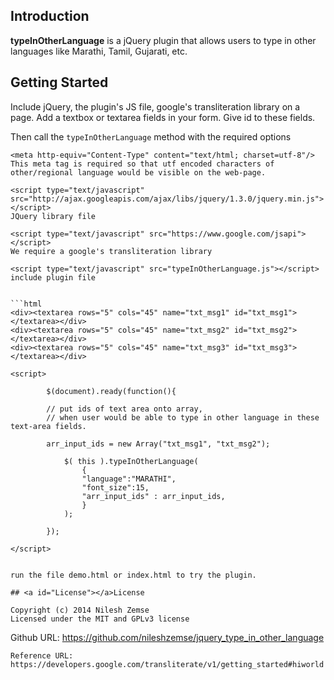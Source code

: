 ## <a id="Introduction"></a>Introduction

**typeInOtherLanguage** is a jQuery plugin that allows users to type in other languages like Marathi, Tamil, Gujarati, etc.

## Getting Started

Include jQuery, the plugin's JS file, google's transliteration library on a page. Add a textbox or textarea fields in your form. 
Give id to these fields.

Then call the `typeInOtherLanguage` method with the required options

```includes
<meta http-equiv="Content-Type" content="text/html; charset=utf-8"/>
This meta tag is required so that utf encoded characters of other/regional language would be visible on the web-page.

<script type="text/javascript" src="http://ajax.googleapis.com/ajax/libs/jquery/1.3.0/jquery.min.js"></script>
JQuery library file

<script type="text/javascript" src="https://www.google.com/jsapi"></script>
We require a google's transliteration library

<script type="text/javascript" src="typeInOtherLanguage.js"></script>
include plugin file


```html
<div><textarea rows="5" cols="45" name="txt_msg1" id="txt_msg1"></textarea></div>
<div><textarea rows="5" cols="45" name="txt_msg2" id="txt_msg2"></textarea></div>
<div><textarea rows="5" cols="45" name="txt_msg3" id="txt_msg3"></textarea></div>

<script>

        $(document).ready(function(){
          
        // put ids of text area onto array, 
        // when user would be able to type in other language in these text-area fields.

        arr_input_ids = new Array("txt_msg1", "txt_msg2");
        
            $( this ).typeInOtherLanguage(
                {
                "language":"MARATHI",
                "font_size":15,
                "arr_input_ids" : arr_input_ids,
                }
            );
            
        });       
      
</script>
 
```

``` Demo
run the file demo.html or index.html to try the plugin.

## <a id="License"></a>License

Copyright (c) 2014 Nilesh Zemse
Licensed under the MIT and GPLv3 license

```
Github URL: https://github.com/nileshzemse/jquery_type_in_other_language

```
Reference URL:
https://developers.google.com/transliterate/v1/getting_started#hiworld
